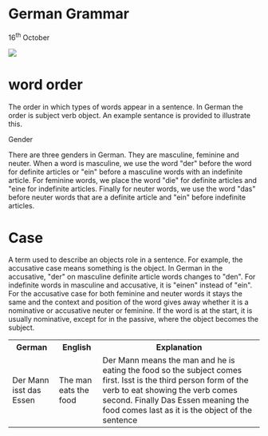 <h1> German Grammar</h1>
<p>16<sup>th</sup> October</p>
<!-- Comment: Notice the double quotes around the address of the image and the description -->
<p>
<img class="imgLeft" src=


<dl style="color:red;"> 

<h1>word order</h1>

<p> The order in which types of words appear in a sentence. In German the order is subject verb object. An example sentance is provided to illustrate this.</p> <table>
  <tr>
    <th>German</th>
    <th>English</th>
    <th>Explanation</th>
  </tr>
  <tr>
    <td> Der Mann isst das Essen</td>
    <td>The man eats the food</td>
    <td>Der Mann means the man and he is eating the food so the subject comes first. Isst is the third person form of the verb to eat showing the verb comes second. Finally Das Essen meaning the food comes last as it is the object of the sentence</td>
  </tr>
  </
  


<h1>Gender</h1>

<p> There are three genders in German. They are masculine, feminine and neuter. When a word is masculine, we use the word "der" before the word for definite articles or "ein" before a masculine words with an indefinite article. For feminine words, we place the word "die" for definite articles and "eine for indefinite articles. Finally for neuter words, we use the word "das" before neuter words that are a definite article and "ein" before indefinite articles.</p>


 <h1>Case</h1>
 
 
<p> A term used to describe an objects role in a sentence. For example, the accusative case means something is the object. In German in the accusative, "der" on masculine definite article words changes to "den". For indefinite words in masculine and accusative, it is "einen" instead of "ein"</dd>. For the accusative case for both feminine and neuter words it stays the same and the context and position of the word gives away whether it is a nominative or accusative neuter or feminine. If the word is at the start, it is usually nominative, except for in the passive, where the object becomes the subject. </p>
</dl>


